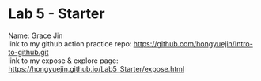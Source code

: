 # Lab 5 - Starter
Name: Grace Jin </br>
link to my github action practice repo: https://github.com/hongyuejin/Intro-to-github.git </br>
link to my expose & explore page: https://hongyuejin.github.io/Lab5_Starter/expose.html</br>